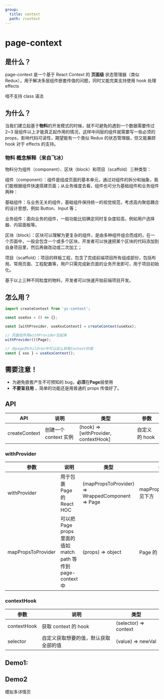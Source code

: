 ```yaml
---
group:
  title: context
  path: /context
---
```


# page-context

## 是什么？

page-context 是一个基于 React Context 的 **页面级** 状态管理器（类似 Redux），用于解决多层组件嵌套传值的问题，同时又能完美支持使用 hook 处理 effects

咱不支持 class 语法

## 为什么？

当我们建立起基于**物料**的开发模式的时候，就不可避免的遇到一个数据需要传过 2~3 层组件以上才能真正起作用的情况，这样中间层的组件就需要写一些必须的 props，影响代码可读性，期望能有一个类似 Redux 的状态管理器，但又能兼顾 hook 对于 effects 的支持。

### 物料 概念解释（来自飞冰）

物料分为组件（component）、区块（block）和项目（scaffold）三种类型：

组件（component）：组件是组成页面的基本单元，通过对组件的拆分和抽象，我们能根据组件快速搭建页面；从业务维度去看，组件也可分为基础组件和业务组件两种：

基础组件：与业务无关的组件，基础组件保持统一的视觉规范，考虑高内聚低耦合的设计思想，例如 Button、Input 等；

业务组件：面向业务的组件，一般功能比较确定同时复杂度较高，例如用户选择器、内容面板等。

区块（block）：区块可以理解为更复杂的组件，是由多种组件组合而成的，在一个页面中，一般会包含一个或多个区块，开发者可以快速把某个区块的代码添加到自身项目里，然后再做改动或二次加工；

项目（scaffold）：项目的样板工程，包含了完成前端项目所有组成部份，包括布局、常用页面、工程配置等，用户只需完成新页面的业务开发即可，用于项目初始化。

基于以上三种不同粒度的物料，开发者可以快速开始前端项目开发。

## 怎么用？

```javascript
import createContext from 'yc-context';

const useXxx = () => {};

const [withProvider, useXxxContext] = createContext(useXxx);

// 页面组件用withProvider包起来
withProvider()(Page);

// 在page的children中可以这么获取Context的值
const { xxx } = useXxxContext();
```

## 需要注意！

- 为避免嵌套产生不可预知的 bug，**必须**在**Page**层使用
- **不要盲目用** ，简单的功能还是用普通的 props 传值好了。

## API

| API               | 说明                       | 类型                                  | 参数          |
| ----------------- | -------------------------- | ------------------------------------- | ------------- |
| createContext | 创建一个 context 实例 | (hook) => [withProvider, contextHook] | 自定义的 hook |

### withProvider

| 参数               | 说明                                                           | 类型                                             | 参数                      |
| ------------------ | -------------------------------------------------------------- | ------------------------------------------------ | ------------------------- |
| withProvider       | 用于包裹 Page 的 React HOC                                     | (mapPropsToProvider) => WrappedComponent => Page | mapPropsToProvider 见下方 |
| mapPropsToProvider | 可以把 Page props 里面的值如 match path 等传到 page-context 中 | (props) => object                                | Page 的 props             |

### contextHook

| 参数        | 说明                                 | 类型                  |
| ----------- | ------------------------------------ | --------------------- |
| contextHook | 获取 context 的 hook                 | (selector) => context |
| selector    | 自定义获取想要的值，默认获取全部的值 | (value) => newVal     |

## Demo1:


## Demo2

模拟多详情页

